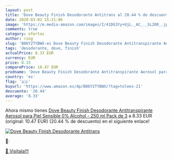 ```yaml
---
layout: post
title: 'Dove Beauty Finish Desodorante Antitrans al 20.44 % de descuento'
date: 2020-03-02 15:21:06
image: 'https://m.media-amazon.com/images/I/41DG3Yy+UjL._AC_._SL200_.jpg'
comments: true
category: ofertas
author: ring
slug: 'B06Y2TYBWX-es Dove Beauty Finish Desodorante Antitranspirante Aerosol...'
tags: 'desodorante, dove, finish'
actualPrice: 8.33 EUR
currency: EUR
price: 8.33
comparePrice: 10.47 EUR
prodname: 'Dove Beauty Finish Desodorante Antitranspirante Aerosol para Piel Sensible 0% Alcohol - 250 ml  Pack de 3'
country: 'es'
flag: '🇪🇸'
buyurl: 'https://www.amazon.es/dp/B06Y2TYBWX/?tag=tolees-21'
descuento: '20.44'
average: '8.33'
---
```


Ahora mismo tienes [Dove Beauty Finish Desodorante Antitranspirante Aerosol para Piel Sensible 0% Alcohol - 250 ml  Pack de 3](https://www.amazon.es/dp/B06Y2TYBWX/?tag=tolees-21) a 8.33 EUR (original: 10.47 EUR) (20.44 %  de descuento) en el siguiente enlace!

[![Dove Beauty Finish Desodorante Antitrans](https://m.media-amazon.com/images/I/41DG3Yy+UjL._AC_._SL200_.jpg)](https://www.amazon.es/dp/B06Y2TYBWX/?tag=tolees-21)

🔎:


[🛒 Visítala!!!](https://www.amazon.es/dp/B06Y2TYBWX/?tag=tolees-21)
